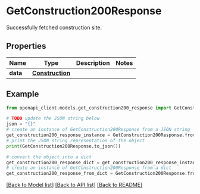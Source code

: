 # GetConstruction200Response

Successfully fetched construction site.

## Properties

Name | Type | Description | Notes
------------ | ------------- | ------------- | -------------
**data** | [**Construction**](Construction.md) |  | 

## Example

```python
from openapi_client.models.get_construction200_response import GetConstruction200Response

# TODO update the JSON string below
json = "{}"
# create an instance of GetConstruction200Response from a JSON string
get_construction200_response_instance = GetConstruction200Response.from_json(json)
# print the JSON string representation of the object
print(GetConstruction200Response.to_json())

# convert the object into a dict
get_construction200_response_dict = get_construction200_response_instance.to_dict()
# create an instance of GetConstruction200Response from a dict
get_construction200_response_from_dict = GetConstruction200Response.from_dict(get_construction200_response_dict)
```
[[Back to Model list]](../README.md#documentation-for-models) [[Back to API list]](../README.md#documentation-for-api-endpoints) [[Back to README]](../README.md)


